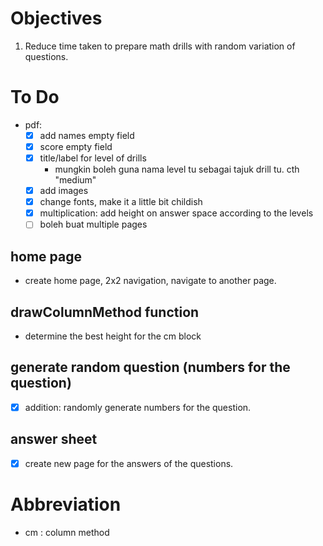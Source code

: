 # Objectives
1. Reduce time taken to prepare math drills with random variation of questions.

# To Do 
- pdf:
    - [x] add names empty field
    - [x] score empty field
    - [x] title/label for level of drills
        - mungkin boleh guna nama level tu sebagai tajuk drill tu. cth "medium"
    - [x] add images
    - [x] change fonts, make it a little bit childish
    - [x] multiplication: add height on answer space according to the levels
    - [ ] boleh buat multiple pages

## home page
- create home page, 2x2 navigation, navigate to another page.

## drawColumnMethod function
- determine the best height for the cm block

## generate random question (numbers for the question)
- [x] addition: randomly generate numbers for the question.

## answer sheet
- [x] create new page for the answers of the questions.

# Abbreviation
- cm : column method
